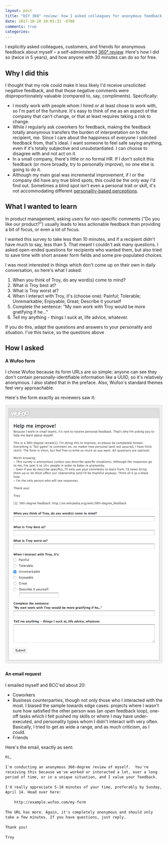 ```yaml
---
layout: post
title: "DIY 360° review: how I asked colleagues for anonymous feedback about myself"
date: 2017-10-28 10:01:31 -0700
comments: true
categories:
---
```


I explicitly asked colleagues, customers, and friends for anonymous feedback about myself – a self-administered [360° review](https://en.wikipedia.org/wiki/360-degree_feedback). Here's how I did so (twice in 5 years), and how anyone with 30 minutes can do so for free.

## Why I did this

I thought that my role could make it less likely I'd receive unsolicited negative feedback, and that those negative comments were disproportionately valuable (compared to, say, compliments). Specifically:

* I mostly work with people whom I hired or at least chose to work with, so I'm part of the furniture. It's easy to think of me as an aspect of the company that can't change, or that at least requires taking a risk to change.
* While I regularly ask coworkers for feedback, making the feedback totally anonymous transfers the burden of interpretation on to the recipient, me. Since I care about the happiness of everyone I solicited feedback from, that's ideal. I want someone to feel safe saying anything, even if it's totally subjective and unsubstantiated. I can choose to disagree with and not act on it.
* In a small company, there's little or no formal HR. If I don't solicit this feedback (or more broadly, try to personally improve), no one else is going to do it.
* Although my main goal was incremental improvement, if I or the company did have any true blind spots, this could be the only way I'd find out. Sometimes a blind spot isn't even a personal trait or skill, it's not accommodating different [personality-based perceptions](https://www.yahoo.com/style/biggest-blind-spot-based-myers-briggs-type-173754783.html).

## What I wanted to learn

In product management, asking users for non-specific comments ("Do you like our product?") usually leads to less actionable feedback than providing a bit of focus, or even a lot of focus.

I wanted this survey to take less than 10 minutes, and if a recipient didn't have much to say, less than 5. That meant I couldn't ask many questions. I asked open-ended questions for recipients who wanted them, but also tried to save time with short answer form fields and some pre-populated choices.

I was most interested in things which don't come up on their own in daily conversation, so here's what I asked:

1. When you think of Troy, do any word(s) come to mind?
2. What is Troy best at?
3. What is Troy worst at?
4. When I interact with Troy, it's (choose one): Painful; Tolerable; Unremarkable; Enjoyable; Great; Describe it yourself
5. Complete the sentence: "My own work with Troy would be more gratifying if he…"
6. Tell my anything - things I suck at, life advice, whatever.

If you do this, adapt the questions and answers to your personality and situation. I've this twice, so the questions above

## How I asked

#### A Wufoo form

I chose Wufoo because its form URLs are so simple: anyone can see they don't contain personally-identifiable information like a UUID, so it's relatively anonymous. I also stated that in the preface. Also, Wufoo's standard themes feel very approachable.

Here's the form exactly as reviewers saw it:

![](/images/diy-360-review-wufoo.png)

#### An email request

I emailed myself and BCC'ed about 20:

* Coworkers
* Business counterparties, though not only those who I interacted with the most. I biased the sample towards edge cases: projects where I wasn't sure how satisfied the other person was (an open feedback loop), one-off tasks which I felt pushed my skills or where I may have under-executed, and personality types whom I didn't interact with very often. Basically, I tried to get as wide a range, and as much criticism, as I could.
* Friends

Here's the email, exactly as sent:

```
Hi,

I'm conducting an anonymous 360-degree review of myself.  You're
receiving this because we've worked or interacted a lot, over a long
period of time, or in a unique situation, and I value your feedback.

I'd really appreciate 5-10 minutes of your time, preferably by Sunday,
April 14. Head over here:

    http://example.wufoo.com/my-form

The URL has more. Again, it's completely anonymous and should only
take a few minutes. If you have questions, just reply.

Thank you!

Troy
```
